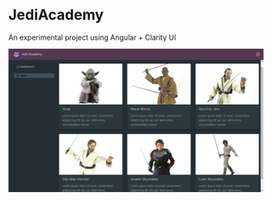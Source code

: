 # JediAcademy
An experimental project using Angular + Clarity UI

![Preview](/preview.png?raw=true)
